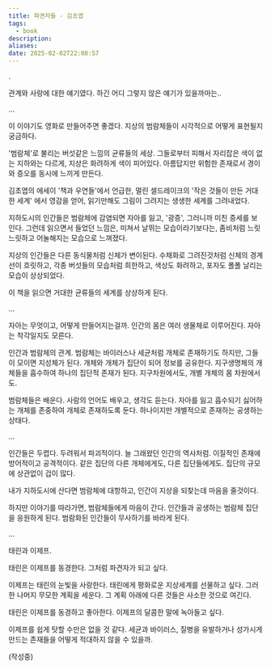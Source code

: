 ```yaml
---
title: 파견자들 - 김초엽
tags:
  - book
description: 
aliases: 
date: 2025-02-02T22:08:57
---
```



.


관계와 사랑에 대한 얘기였다.
하긴 어디 그렇지 않은 얘기가 있을까마는..

...

이 이야기도 영화로 만들어주면 좋겠다.
지상의 범람체들이 시각적으로 어떻게 표현될지 궁금하다.

'범람체'로 불리는 버섯같은 느낌의 균류들의 세상.
그들로부터 피해서 자리잡은 색이 없는 지하와는 다르게,
지상은 화려하게 색이 피어있다.
아름답지만 위험한 존재로서 경이와 증오를 동시에 느끼게 만든다.

김초엽의 에세이 '책과 우연들'에서 언급한,
멀린 셀드레이크의 '작은 것들이 만든 거대한 세계' 에서 영감을 얻어,
읽기만해도 그림이 그려지는 생생한 세계를 그려내었다.

지하도시의 인간들은 범람체에 감염되면 자아를 잃고, '광증', 그러니까 미친 증세를 보인다.
그런데 읽으면서 들었던 느낌은, 미쳐서 날뛰는 모습이라기보다는,
좀비처럼 느릿느릿하고 어눌해지는 모습으로 느껴졌다.

지상의 인간들은 다른 동식물처럼 신체가 변이된다.
수채화로 그려진것처럼 신체의 경계선이 흐릿하고,
각종 버섯들의 모습처럼 희한하고, 색상도 화려하고, 포자도 폴폴 날리는 모습이 상상되었다.

이 책을 읽으면 거대한 균류들의 세계를 상상하게 된다.

...

자아는 무엇이고, 어떻게 만들어지는걸까.
인간의 몸은 여러 생물체로 이루어진다.
자아는 착각일지도 모른다.

인간과 범람체의 관계.
범람체는 바이러스나 세균처럼 개체로 존재하기도 하지만,
그들이 모이면 지성체가 된다.
개체와 개체가 집단이 되어 정보를 공유한다.
지구생명체의 개체들을 흡수하여 하나의 집단적 존재가 된다.
지구차원에서도, 개별 개체의 몸 차원에서도.

범람체들은 배운다.
사람의 언어도 배우고, 생각도 듣는다.
자아를 잃고 흡수되기 싫어하는 개체를 존중하여 개체로 존재하도록 둔다.
하나이지만 개별적으로 존재하는 공생하는 상태다.

...

인간들은 두렵다.
두려워서 파괴적이다.
늘 그래왔던 인간의 역사처럼.
이질적인 존재에 방어적이고 공격적이다.
같은 집단의 다른 개체에게도, 다른 집단들에게도.
집단의 규모에 상관없이 겁이 많다.

내가 지하도시에 산다면 범람체에 대항하고, 
인간이 지상을 되찾는데 마음을 줄것이다.

하지만 이야기를 따라가면, 범람체들에게 마음이 간다.
인간들과 공생하는 범람체 집단을 응원하게 된다.
범람화된 인간들이 무사하기를 바라게 된다.

...

태린과 이제프.

태린은 이제프를 동경한다.
그처럼 파견자가 되고 싶다.

이제프는 태린의 눈빛을 사랑한다.
태린에게 평화로운 지상세계를 선물하고 싶다.
그러한 나머지 무모한 계획을 세운다.
그 계획 아래에 다른 것들은 사소한 것으로 여긴다.

태린은 이제프를 동경하고 좋아한다.
이제프의 달콤한 말에 녹아들고 싶다.

이제프를 쉽게 탓할 수만은 없을 것 같다.
세균과 바이러스, 
질병을 유발하거나 성가시게 만드는 존재들을 어떻게 적대하지 않을 수 있을까.

(작성중)